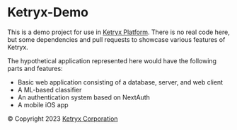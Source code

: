 # Ketryx-Demo

This is a demo project for use in [Ketryx Platform](https://www.ketryx.com/platform). There is no real code here, but some dependencies and pull requests to showcase various features of Ketryx.

The hypothetical application represented here would have the following parts and features:

* Basic web application consisting of a database, server, and web client
* A ML-based classifier
* An authentication system based on NextAuth
* A mobile iOS app

© Copyright 2023 [Ketryx Corporation](https://www.ketryx.com/)
